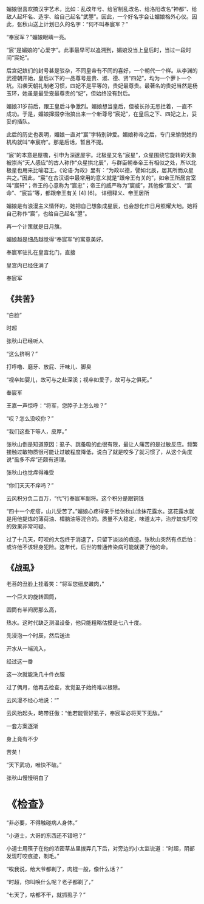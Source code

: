 

媚娘很喜欢搞汉字艺术，比如：乱改年号、给官制乱改名、给洛阳改名“神都”、给敌人起坏名、造字、给自己起名“武曌”。因此，一个好名字会让媚娘格外心仪。因此，张秋山送上计划已久的名字：“何不叫奉宸军？”

“奉宸军？”媚娘眼睛一亮。

“宸”是媚娘的“心爱字”。此事最早可以追溯到，媚娘没当上皇后时，当过一段时间“宸妃”。

后宫妃嫔们的封号甚是驳杂，不同皇帝有不同的喜好，一个朝代一个样。从李渊的武德朝开始，皇后以下的一品尊号是贵、淑、德、贤“四妃”，均为一个萝卜一个坑。沿袭天朝礼制老习惯，四妃不是平等的，贵妃最尊贵。最著名的贵妃当然是杨玉环，她虽是最受宠最尊贵的“妃”，但始终没有封后。

媚娘31岁前后，跟王皇后斗争激烈。媚娘想当皇后，但被长孙无忌拦着，一直不成功。于是，媚娘撺掇李治搞出来一个新尊号“宸妃”，在皇后之下、四妃之上，妥妥的插队。

此后的历史也表明，媚娘一直对“宸”字特别钟爱。媚娘称帝之后，专门来愉悦她的机构就叫“奉宸府”。那是后话，暂且不提。

“宸”的本意是屋檐，引申为深邃屋宇。北极星又名“宸星”，众星围绕它旋转的天象被崇尚“天人感应”的古人称作“众星拱北辰”，与群臣朝奉帝王有相似之处，所以北极星也用来比喻君王。《论语·为政》里有：“为政以德，譬如北辰，居其所而众星共之。”因此，“宸”在古汉语中最常用的意义就是“跟帝王有关的”，如帝王所居宫室叫“宸轩”；帝王的心意称为“宸忠”；帝王的威严称为“宸威”，其他像“宸文”、“宸命”、“宸旨”等，都跟帝王有关 [4] [6]。
详细释义、帝王居所

媚娘是有浪漫主义情怀的，她把自己想象成星辰，也会想化作日月照耀大地。她将自己称作“宸”，也给自己起名“曌”。

再一个计策就是日月旗。

媚娘越是细品越觉得“奉宸军”的寓意美好。

奉宸军驻扎在皇宫北门，直接

皇宫内已经住满了

奉宸军

## 《共苦》

“白脸”

时超

张秋山已经听人



“这么挤啊？”

打呼噜、磨牙、放屁、汗味儿、脚臭

“视卒如婴儿，故可与之赴深溪；视卒如爱子，故可与之俱死。”

奉宸军

王嘉一声惊呼：“将军，您脖子上怎么啦？”

“哎？怎么没咬你？”

“我们这些下等人，皮厚。”

张秋山倒是知道原因：虱子、跳蚤吸的血很有限，最让人痛苦的是过敏反应。频繁接触过敏物质很可能让过敏程度降低，说白了就是咬多了就习惯了，从这个角度说“虱多不痒”还颇有道理。

张秋山也觉痒得难受


“你们天天不痒吗？”

云风积分负二百万，“代”行奉宸军副将。这个积分是跟铜钱

“四十一个疙瘩，山儿受苦了。”媚娘心疼得亲手给张秋山涂抹花露水。这花露水就是用他提炼的薄荷油、樟脑油等混合的。质量不大稳定，味道太冲，治疗蚊虫叮咬的效果非常可疑。

过了十几天，叮咬的大包终于消退了，只留下淡淡的痕迹。张秋山突然有点后怕：或许他不该轻身犯险。这年代，后世的普通传染病可能就要了他的命。

## 《战虱》



老菩的丑脸上挂着笑：“将军您细皮嫩肉，”



一个巨大的旋转圆筒，

圆筒有半间房那么高，

热水。这时代缺乏测温设备，他只能粗略估摸是七八十度。

先浸泡一个时辰，然后送进



开水从一端流入，

经过这一番

这一次就能洗几十件衣服

过了俩月，他再去检查，发觉虱子始终难以根除。

云风漫不经心地说：“”


云风抬起头，略带狂傲：“他若能管好虱子，奉宸军必将天下无敌。”

一套方案逐渐

身上竟有不少



苦矣！

“天下武功，唯快不破。”

张秋山慢慢明白了

# 《检查》

“非必要，不得触碰病人身体。”

“小道士，大哥的东西还不错吧？”

小道士用筷子在他的浓密草丛里拨弄几下后，对旁边的小太监说道：“时超，阴部发现叮咬痕迹，剃毛。”

“唉我说，给大爷都剃了，肉棍一般，像什么话？”

“时超，你叫唤什么呢？老子都剃了，”

“七天了，啥都不干，就抓虱子？”